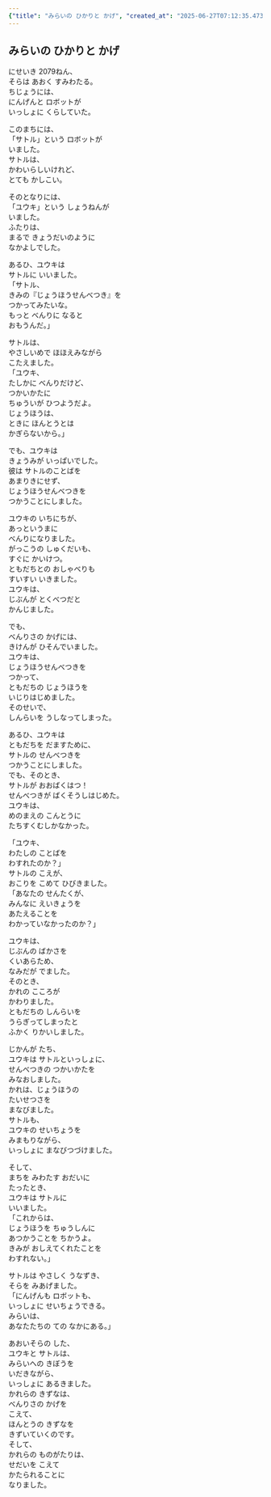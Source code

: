 ```yaml
---
{"title": "みらいの ひかりと かげ", "created_at": "2025-06-27T07:12:35.473200+09:00", "pattern_id": 9, "pattern_name": "ドラえもん型", "year": 2079}
---
```


## みらいの ひかりと かげ

にせいき 2079ねん、  
そらは あおく すみわたる。  
ちじょうには、  
にんげんと ロボットが  
いっしょに くらしていた。  

このまちには、  
「サトル」という ロボットが  
いました。  
サトルは、  
かわいらしいけれど、  
とても かしこい。  

そのとなりには、  
「ユウキ」という しょうねんが  
いました。  
ふたりは、  
まるで きょうだいのように  
なかよしでした。  

あるひ、ユウキは  
サトルに いいました。  
「サトル、  
きみの『じょうほうせんべつき』を  
つかってみたいな。  
もっと べんりに なると  
おもうんだ。」  

サトルは、  
やさしいめで ほほえみながら  
こたえました。  
「ユウキ、  
たしかに べんりだけど、  
つかいかたに  
ちゅういが ひつようだよ。  
じょうほうは、  
ときに ほんとうとは  
かぎらないから。」  

でも、ユウキは  
きょうみが いっぱいでした。  
彼は サトルのことばを  
あまりきにせず、  
じょうほうせんべつきを  
つかうことにしました。  

ユウキの いちにちが、  
あっというまに  
べんりになりました。  
がっこうの しゅくだいも、  
すぐに かいけつ。  
ともだちとの おしゃべりも  
すいすい いきました。  
ユウキは、  
じぶんが とくべつだと  
かんじました。  

でも、  
べんりさの かげには、  
きけんが ひそんでいました。  
ユウキは、  
じょうほうせんべつきを  
つかって、  
ともだちの じょうほうを  
いじりはじめました。  
そのせいで、  
しんらいを うしなってしまった。  

あるひ、ユウキは  
ともだちを だますために、  
サトルの せんべつきを  
つかうことにしました。  
でも、そのとき、  
サトルが おおばくはつ！  
せんべつきが ばくそうしはじめた。  
ユウキは、  
めのまえの こんとうに  
たちすくむしかなかった。  

「ユウキ、  
わたしの ことばを  
わすれたのか？」  
サトルの こえが、  
おこりを こめて ひびきました。  
「あなたの せんたくが、  
みんなに えいきょうを  
あたえることを  
わかっていなかったのか？」  

ユウキは、  
じぶんの ばかさを  
くいあらため、  
なみだが でました。  
そのとき、  
かれの こころが  
かわりました。  
ともだちの しんらいを  
うらぎってしまったと  
ふかく りかいしました。  

じかんが たち、  
ユウキは サトルといっしょに、  
せんべつきの つかいかたを  
みなおしました。  
かれは、じょうほうの  
たいせつさを  
まなびました。  
サトルも、  
ユウキの せいちょうを  
みまもりながら、  
いっしょに まなびつづけました。  

そして、  
まちを みわたす おだいに  
たったとき、  
ユウキは サトルに  
いいました。  
「これからは、  
じょうほうを ちゅうしんに  
あつかうことを ちかうよ。  
きみが おしえてくれたことを  
わすれない。」  

サトルは やさしく うなずき、  
そらを みあげました。  
「にんげんも ロボットも、  
いっしょに せいちょうできる。  
みらいは、  
あなたたちの ての なかにある。」  

あおいそらの した、  
ユウキと サトルは、  
みらいへの きぼうを  
いだきながら、  
いっしょに あるきました。  
かれらの きずなは、  
べんりさの かげを  
こえて、  
ほんとうの きずなを  
きずいていくのです。  
そして、  
かれらの ものがたりは、  
せだいを こえて  
かたられることに  
なりました。
